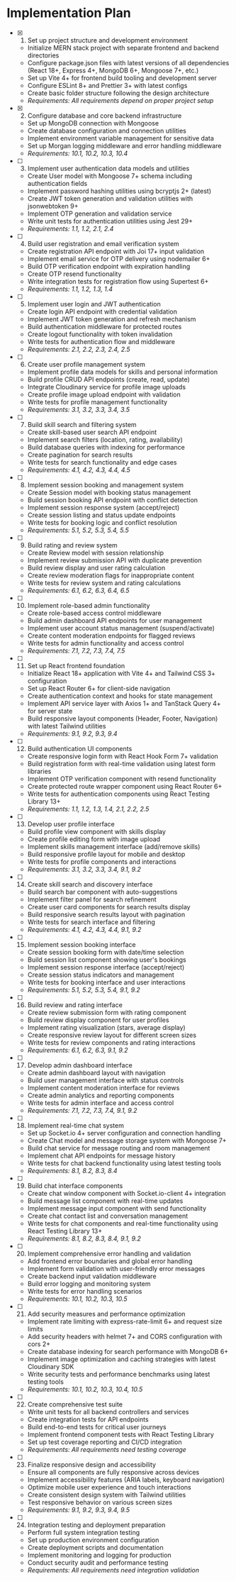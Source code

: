 # Implementation Plan

- [x] 1. Set up project structure and development environment





  - Initialize MERN stack project with separate frontend and backend directories
  - Configure package.json files with latest versions of all dependencies (React 18+, Express 4+, MongoDB 6+, Mongoose 7+, etc.)
  - Set up Vite 4+ for frontend build tooling and development server
  - Configure ESLint 8+ and Prettier 3+ with latest configs
  - Create basic folder structure following the design architecture
  - _Requirements: All requirements depend on proper project setup_

- [x] 2. Configure database and core backend infrastructure



  - Set up MongoDB connection with Mongoose
  - Create database configuration and connection utilities
  - Implement environment variable management for sensitive data
  - Set up Morgan logging middleware and error handling middleware
  - _Requirements: 10.1, 10.2, 10.3, 10.4_

- [ ] 3. Implement user authentication data models and utilities
  - Create User model with Mongoose 7+ schema including authentication fields
  - Implement password hashing utilities using bcryptjs 2+ (latest)
  - Create JWT token generation and validation utilities with jsonwebtoken 9+
  - Implement OTP generation and validation service
  - Write unit tests for authentication utilities using Jest 29+
  - _Requirements: 1.1, 1.2, 2.1, 2.4_

- [ ] 4. Build user registration and email verification system
  - Create registration API endpoint with Joi 17+ input validation
  - Implement email service for OTP delivery using nodemailer 6+
  - Build OTP verification endpoint with expiration handling
  - Create OTP resend functionality
  - Write integration tests for registration flow using Supertest 6+
  - _Requirements: 1.1, 1.2, 1.3, 1.4_

- [ ] 5. Implement user login and JWT authentication
  - Create login API endpoint with credential validation
  - Implement JWT token generation and refresh mechanism
  - Build authentication middleware for protected routes
  - Create logout functionality with token invalidation
  - Write tests for authentication flow and middleware
  - _Requirements: 2.1, 2.2, 2.3, 2.4, 2.5_

- [ ] 6. Create user profile management system
  - Implement profile data models for skills and personal information
  - Build profile CRUD API endpoints (create, read, update)
  - Integrate Cloudinary service for profile image uploads
  - Create profile image upload endpoint with validation
  - Write tests for profile management functionality
  - _Requirements: 3.1, 3.2, 3.3, 3.4, 3.5_

- [ ] 7. Build skill search and filtering system
  - Create skill-based user search API endpoint
  - Implement search filters (location, rating, availability)
  - Build database queries with indexing for performance
  - Create pagination for search results
  - Write tests for search functionality and edge cases
  - _Requirements: 4.1, 4.2, 4.3, 4.4, 4.5_

- [ ] 8. Implement session booking and management system
  - Create Session model with booking status management
  - Build session booking API endpoint with conflict detection
  - Implement session response system (accept/reject)
  - Create session listing and status update endpoints
  - Write tests for booking logic and conflict resolution
  - _Requirements: 5.1, 5.2, 5.3, 5.4, 5.5_

- [ ] 9. Build rating and review system
  - Create Review model with session relationship
  - Implement review submission API with duplicate prevention
  - Build review display and user rating calculation
  - Create review moderation flags for inappropriate content
  - Write tests for review system and rating calculations
  - _Requirements: 6.1, 6.2, 6.3, 6.4, 6.5_

- [ ] 10. Implement role-based admin functionality
  - Create role-based access control middleware
  - Build admin dashboard API endpoints for user management
  - Implement user account status management (suspend/activate)
  - Create content moderation endpoints for flagged reviews
  - Write tests for admin functionality and access control
  - _Requirements: 7.1, 7.2, 7.3, 7.4, 7.5_

- [ ] 11. Set up React frontend foundation
  - Initialize React 18+ application with Vite 4+ and Tailwind CSS 3+ configuration
  - Set up React Router 6+ for client-side navigation
  - Create authentication context and hooks for state management
  - Implement API service layer with Axios 1+ and TanStack Query 4+ for server state
  - Build responsive layout components (Header, Footer, Navigation) with latest Tailwind utilities
  - _Requirements: 9.1, 9.2, 9.3, 9.4_

- [ ] 12. Build authentication UI components
  - Create responsive login form with React Hook Form 7+ validation
  - Build registration form with real-time validation using latest form libraries
  - Implement OTP verification component with resend functionality
  - Create protected route wrapper component using React Router 6+
  - Write tests for authentication components using React Testing Library 13+
  - _Requirements: 1.1, 1.2, 1.3, 1.4, 2.1, 2.2, 2.5_

- [ ] 13. Develop user profile interface
  - Build profile view component with skills display
  - Create profile editing form with image upload
  - Implement skills management interface (add/remove skills)
  - Build responsive profile layout for mobile and desktop
  - Write tests for profile components and interactions
  - _Requirements: 3.1, 3.2, 3.3, 3.4, 9.1, 9.2_

- [ ] 14. Create skill search and discovery interface
  - Build search bar component with auto-suggestions
  - Implement filter panel for search refinement
  - Create user card components for search results display
  - Build responsive search results layout with pagination
  - Write tests for search interface and filtering
  - _Requirements: 4.1, 4.2, 4.3, 4.4, 9.1, 9.2_

- [ ] 15. Implement session booking interface
  - Create session booking form with date/time selection
  - Build session list component showing user's bookings
  - Implement session response interface (accept/reject)
  - Create session status indicators and management
  - Write tests for booking interface and user interactions
  - _Requirements: 5.1, 5.2, 5.3, 5.4, 9.1, 9.2_

- [ ] 16. Build review and rating interface
  - Create review submission form with rating component
  - Build review display component for user profiles
  - Implement rating visualization (stars, average display)
  - Create responsive review layout for different screen sizes
  - Write tests for review components and rating interactions
  - _Requirements: 6.1, 6.2, 6.3, 9.1, 9.2_

- [ ] 17. Develop admin dashboard interface
  - Create admin dashboard layout with navigation
  - Build user management interface with status controls
  - Implement content moderation interface for reviews
  - Create admin analytics and reporting components
  - Write tests for admin interface and access control
  - _Requirements: 7.1, 7.2, 7.3, 7.4, 9.1, 9.2_

- [ ] 18. Implement real-time chat system
  - Set up Socket.io 4+ server configuration and connection handling
  - Create Chat model and message storage system with Mongoose 7+
  - Build chat service for message routing and room management
  - Implement chat API endpoints for message history
  - Write tests for chat backend functionality using latest testing tools
  - _Requirements: 8.1, 8.2, 8.3, 8.4_

- [ ] 19. Build chat interface components
  - Create chat window component with Socket.io-client 4+ integration
  - Build message list component with real-time updates
  - Implement message input component with send functionality
  - Create chat contact list and conversation management
  - Write tests for chat components and real-time functionality using React Testing Library 13+
  - _Requirements: 8.1, 8.2, 8.3, 8.4, 9.1, 9.2_

- [ ] 20. Implement comprehensive error handling and validation
  - Add frontend error boundaries and global error handling
  - Implement form validation with user-friendly error messages
  - Create backend input validation middleware
  - Build error logging and monitoring system
  - Write tests for error handling scenarios
  - _Requirements: 10.1, 10.2, 10.3, 10.5_

- [ ] 21. Add security measures and performance optimization
  - Implement rate limiting with express-rate-limit 6+ and request size limits
  - Add security headers with helmet 7+ and CORS configuration with cors 2+
  - Create database indexing for search performance with MongoDB 6+
  - Implement image optimization and caching strategies with latest Cloudinary SDK
  - Write security tests and performance benchmarks using latest testing tools
  - _Requirements: 10.1, 10.2, 10.3, 10.4, 10.5_

- [ ] 22. Create comprehensive test suite
  - Write unit tests for all backend controllers and services
  - Create integration tests for API endpoints
  - Build end-to-end tests for critical user journeys
  - Implement frontend component tests with React Testing Library
  - Set up test coverage reporting and CI/CD integration
  - _Requirements: All requirements need testing coverage_

- [ ] 23. Finalize responsive design and accessibility
  - Ensure all components are fully responsive across devices
  - Implement accessibility features (ARIA labels, keyboard navigation)
  - Optimize mobile user experience and touch interactions
  - Create consistent design system with Tailwind utilities
  - Test responsive behavior on various screen sizes
  - _Requirements: 9.1, 9.2, 9.3, 9.4, 9.5_

- [ ] 24. Integration testing and deployment preparation
  - Perform full system integration testing
  - Set up production environment configuration
  - Create deployment scripts and documentation
  - Implement monitoring and logging for production
  - Conduct security audit and performance testing
  - _Requirements: All requirements need integration validation_